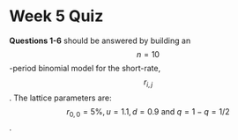 # Week 5 Quiz

 **Questions 1-6** should be answered by building an $$n=10$$ -period binomial model for the short-rate, $$r_{i,j}$$ . The lattice parameters are: $$ r_{0,0} = 5\%,  u = 1.1, d = 0.9 \text{ and } q =1-q = 1/2$$.

